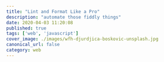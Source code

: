 ```yaml
---
title: "Lint and Format Like a Pro"
description: "automate those fiddly things"
date: 2020-04-03 11:20:08
published: true
tags: ['web', 'javascript']
cover_image: ./images/wfh-djurdjica-boskovic-unsplash.jpg
canonical_url: false
category: web
---
```


